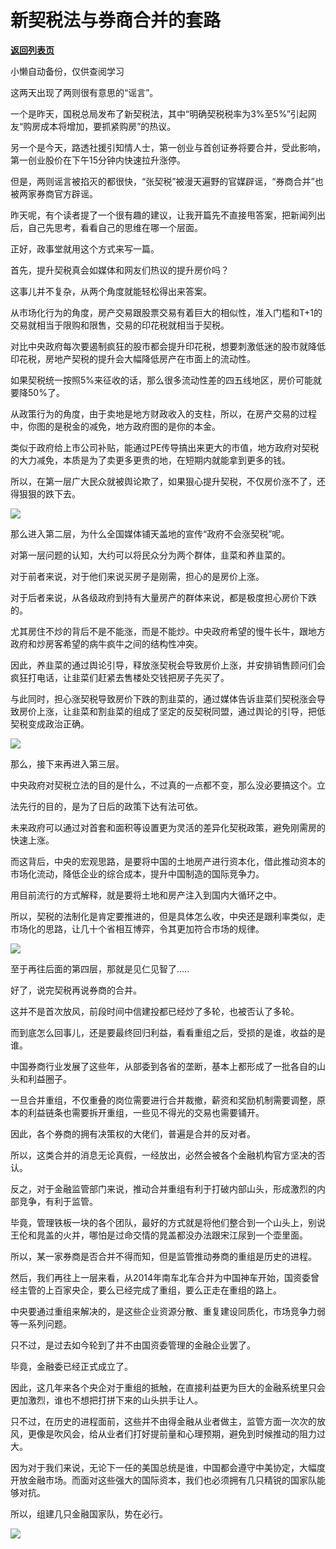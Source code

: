 # 新契税法与券商合并的套路

[**返回列表页**](/gzh/政事堂2019)

小懒自动备份，仅供查阅学习

这两天出现了两则很有意思的“谣言”。  

  

一个是昨天，国税总局发布了新契税法，其中“明确契税税率为3%至5%”引起网友“购房成本将增加，要抓紧购房”的热议。  

  

另一个是今天，路透社援引知情人士，第一创业与首创证券将要合并，受此影响，第一创业股价在下午15分钟内快速拉升涨停。  

  

但是，两则谣言被掐灭的都很快，“张契税”被漫天遍野的官媒辟谣，“券商合并”也被两家券商官方辟谣。

  

昨天呢，有个读者提了一个很有趣的建议，让我开篇先不直接甩答案，把新闻列出后，自己先思考，看看自己的思维在哪一个层面。

  

正好，政事堂就用这个方式来写一篇。

  

首先，提升契税真会如媒体和网友们热议的提升房价吗？  

  

这事儿并不复杂，从两个角度就能轻松得出来答案。

  

从市场化行为的角度，房产交易跟股票交易有着巨大的相似性，准入门槛和T+1的交易就相当于限购和限售，交易的印花税就相当于契税。  

  

对比中央政府每次要遏制疯狂的股市都会提升印花税，想要刺激低迷的股市就降低印花税，房地产契税的提升会大幅降低房产在市面上的流动性。

  

如果契税统一按照5%来征收的话，那么很多流动性差的四五线地区，房价可能就要降50%了。

  

从政策行为的角度，由于卖地是地方财政收入的支柱，所以，在房产交易的过程中，你图的是税金的减免，地方政府图的是你的本金。

  

类似于政府给上市公司补贴，能通过PE传导搞出来更大的市值，地方政府对契税的大力减免，本质是为了卖更多更贵的地，在短期内就能拿到更多的钱。

  

所以，在第一层广大民众就被舆论欺了，如果狠心提升契税，不仅房价涨不了，还得狠狠的跌下去。

  

![](https://mmbiz.qpic.cn/mmbiz_jpg/rxhS23yu8cPXykiaO4fjcXZ7hgGjf8aB9gR8aR2eYH8UQdt6gWfPxFmrRiblOCvpMXceia56oqW5wFks3r34Gm1nw/640?wx_fmt=jpeg)

  

那么进入第二层，为什么全国媒体铺天盖地的宣传“政府不会涨契税”呢。

  

对第一层问题的认知，大约可以将民众分为两个群体，韭菜和养韭菜的。  

  

对于前者来说，对于他们来说买房子是刚需，担心的是房价上涨。  

  

对于后者来说，从各级政府到持有大量房产的群体来说，都是极度担心房价下跌的。

  

尤其房住不炒的背后不是不能涨，而是不能炒。中央政府希望的慢牛长牛，跟地方政府和炒房客希望的病牛疯牛之间的结构性冲突。

  

因此，养韭菜的通过舆论引导，释放涨契税会导致房价上涨，并安排销售顾问们会疯狂打电话，让韭菜们赶紧去售楼处交钱把房子先买了。  

  

与此同时，担心涨契税导致房价下跌的割韭菜的，通过媒体告诉韭菜们契税涨会导致房价上涨，让韭菜和割韭菜的组成了坚定的反契税同盟，通过舆论的引导，把低契税变成政治正确。  

  

![](https://mmbiz.qpic.cn/mmbiz_gif/rxhS23yu8cPXykiaO4fjcXZ7hgGjf8aB9zCDUa6iaQHf0BiaZLll701Jl5KShaClrxvzx0KwzSb7FTibufpPUZRWvw/640?wx_fmt=gif)

  

那么，接下来再进入第三层。  

  

中央政府对契税立法的目的是什么，不过真的一点都不变，那么没必要搞这个。立

  

法先行的目的，是为了日后的政策下达有法可依。  

  

未来政府可以通过对首套和面积等设置更为灵活的差异化契税政策，避免刚需房的快速上涨。

  

而这背后，中央的宏观思路，是要将中国的土地房产进行资本化，借此推动资本的市场化流动，降低企业的综合成本，提升中国制造的国际竞争力。  

  

用目前流行的方式解释，就是要将土地和房产注入到国内大循环之中。

  

所以，契税的法制化是肯定要推进的，但是具体怎么收，中央还是跟利率类似，走市场化的思路，让几十个省相互博弈，令其更加符合市场的规律。

  

![](https://mmbiz.qpic.cn/mmbiz_gif/rxhS23yu8cPXykiaO4fjcXZ7hgGjf8aB95zicyCma2EKRQV2rhWlCXq9dlCrCfu7GexHkVVDc2ME5KYsZVZ8ERrw/640?wx_fmt=gif)

  

至于再往后面的第四层，那就是见仁见智了.....

  

  

好了，说完契税再说券商的合并。  

  

这并不是首次放风，前段时间中信建投都已经炒了多轮，也被否认了多轮。  

  

而到底怎么回事儿，还是要最终回归利益，看看重组之后，受损的是谁，收益的是谁。

  

中国券商行业发展了这些年，从部委到各省的垄断，基本上都形成了一批各自的山头和利益圈子。

  

一旦合并重组，不仅重叠的岗位需要进行合并裁撤，薪资和奖励机制需要调整，原本的利益链条也需要拆开重组，一些见不得光的交易也需要铺开。  

  

因此，各个券商的拥有决策权的大佬们，普遍是合并的反对者。  

  

所以，这类合并的消息无论真假，一经放出，必然会被各个金融机构官方坚决的否认。

  

反之，对于金融监管部门来说，推动合并重组有利于打破内部山头，形成激烈的内部竞争，有利于监管。

  

毕竟，管理铁板一块的各个团队，最好的方式就是将他们整合到一个山头上，别说王伦和晁盖的火并，哪怕是过命交情的晁盖都没办法跟宋江尿到一个壶里面。

  

所以，某一家券商是否合并不得而知，但是监管推动券商的重组是历史的进程。  

  

然后，我们再往上一层来看，从2014年南车北车合并为中国神车开始，国资委曾经主管的上百家央企，要么已经完成了重组，要么正走在重组的路上。

  

中央要通过重组来解决的，是这些企业资源分散、重复建设同质化，市场竞争力弱等一系列问题。

  

只不过，是过去如今轮到了并不由国资委管理的金融企业罢了。  

  

毕竟，金融委已经正式成立了。

  

因此，这几年来各个央企对于重组的抵触，在直接利益更为巨大的金融系统里只会更加激烈，谁也不想把打拼下来的山头拱手让人。  

  

只不过，在历史的进程面前，这些并不由得金融从业者做主，监管方面一次次的放风，更像是吹风会，给从业者们打好提前量和心理预期，避免到时候推动的阻力过大。

  

因为对于我们来说，无论下一任的美国总统是谁，中国都会遵守中美协定，大幅度开放金融市场。而面对这些强大的国际资本，我们也必须拥有几只精锐的国家队能够对抗。

  

所以，组建几只金融国家队，势在必行。  

  

![](https://mmbiz.qpic.cn/mmbiz_jpg/rxhS23yu8cPp0iaKAfe0ZsWfgGcY72o9Nror8TicrtnlDsqzY7y4Kum4fM3X0FMEGlbvm9HvZUiaETSnLt4DHNLbQ/640?wx_fmt=jpeg)

